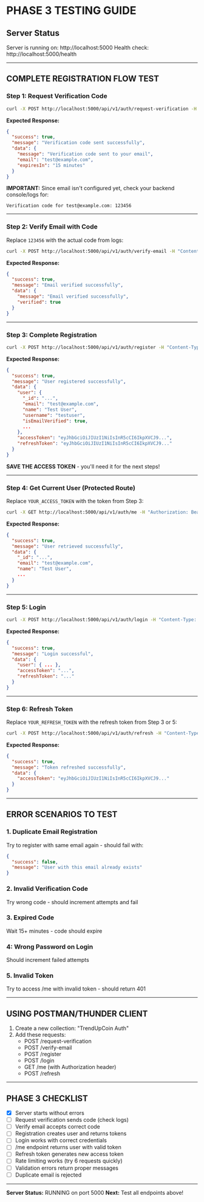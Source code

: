 # PHASE 3 TESTING GUIDE

## Server Status

Server is running on: http://localhost:5000
Health check: http://localhost:5000/health

---

## COMPLETE REGISTRATION FLOW TEST

### Step 1: Request Verification Code

```bash
curl -X POST http://localhost:5000/api/v1/auth/request-verification -H "Content-Type: application/json" -d "{\"email\":\"test@example.com\"}"
```

**Expected Response:**
```json
{
  "success": true,
  "message": "Verification code sent successfully",
  "data": {
    "message": "Verification code sent to your email",
    "email": "test@example.com",
    "expiresIn": "15 minutes"
  }
}
```

**IMPORTANT:** Since email isn't configured yet, check your backend console/logs for:
```
Verification code for test@example.com: 123456
```

---

### Step 2: Verify Email with Code

Replace `123456` with the actual code from logs:

```bash
curl -X POST http://localhost:5000/api/v1/auth/verify-email -H "Content-Type: application/json" -d "{\"email\":\"test@example.com\",\"code\":\"123456\"}"
```

**Expected Response:**
```json
{
  "success": true,
  "message": "Email verified successfully",
  "data": {
    "message": "Email verified successfully",
    "verified": true
  }
}
```

---

### Step 3: Complete Registration

```bash
curl -X POST http://localhost:5000/api/v1/auth/register -H "Content-Type: application/json" -d "{\"email\":\"test@example.com\",\"name\":\"Test User\",\"username\":\"testuser\",\"password\":\"Test123!@#\",\"passwordConfirm\":\"Test123!@#\"}"
```

**Expected Response:**
```json
{
  "success": true,
  "message": "User registered successfully",
  "data": {
    "user": {
      "_id": "...",
      "email": "test@example.com",
      "name": "Test User",
      "username": "testuser",
      "isEmailVerified": true,
      ...
    },
    "accessToken": "eyJhbGciOiJIUzI1NiIsInR5cCI6IkpXVCJ9...",
    "refreshToken": "eyJhbGciOiJIUzI1NiIsInR5cCI6IkpXVCJ9..."
  }
}
```

**SAVE THE ACCESS TOKEN** - you'll need it for the next steps!

---

### Step 4: Get Current User (Protected Route)

Replace `YOUR_ACCESS_TOKEN` with the token from Step 3:

```bash
curl -X GET http://localhost:5000/api/v1/auth/me -H "Authorization: Bearer YOUR_ACCESS_TOKEN"
```

**Expected Response:**
```json
{
  "success": true,
  "message": "User retrieved successfully",
  "data": {
    "_id": "...",
    "email": "test@example.com",
    "name": "Test User",
    ...
  }
}
```

---

### Step 5: Login

```bash
curl -X POST http://localhost:5000/api/v1/auth/login -H "Content-Type: application/json" -d "{\"email\":\"test@example.com\",\"password\":\"Test123!@#\"}"
```

**Expected Response:**
```json
{
  "success": true,
  "message": "Login successful",
  "data": {
    "user": { ... },
    "accessToken": "...",
    "refreshToken": "..."
  }
}
```

---

### Step 6: Refresh Token

Replace `YOUR_REFRESH_TOKEN` with the refresh token from Step 3 or 5:

```bash
curl -X POST http://localhost:5000/api/v1/auth/refresh -H "Content-Type: application/json" -d "{\"refreshToken\":\"YOUR_REFRESH_TOKEN\"}"
```

**Expected Response:**
```json
{
  "success": true,
  "message": "Token refreshed successfully",
  "data": {
    "accessToken": "eyJhbGciOiJIUzI1NiIsInR5cCI6IkpXVCJ9..."
  }
}
```

---

## ERROR SCENARIOS TO TEST

### 1. Duplicate Email Registration
Try to register with same email again - should fail with:
```json
{
  "success": false,
  "message": "User with this email already exists"
}
```

### 2. Invalid Verification Code
Try wrong code - should increment attempts and fail

### 3. Expired Code
Wait 15+ minutes - code should expire

### 4: Wrong Password on Login
Should increment failed attempts

### 5. Invalid Token
Try to access /me with invalid token - should return 401

---

## USING POSTMAN/THUNDER CLIENT

1. Create a new collection: "TrendUpCoin Auth"
2. Add these requests:
   - POST /request-verification
   - POST /verify-email
   - POST /register
   - POST /login
   - GET /me (with Authorization header)
   - POST /refresh

---

## PHASE 3 CHECKLIST

- [x] Server starts without errors
- [ ] Request verification sends code (check logs)
- [ ] Verify email accepts correct code
- [ ] Registration creates user and returns tokens
- [ ] Login works with correct credentials
- [ ] /me endpoint returns user with valid token
- [ ] Refresh token generates new access token
- [ ] Rate limiting works (try 6 requests quickly)
- [ ] Validation errors return proper messages
- [ ] Duplicate email is rejected

---

**Server Status:** RUNNING on port 5000
**Next:** Test all endpoints above!

